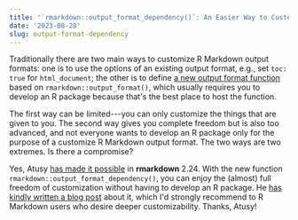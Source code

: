 ```yaml
---
title: '`rmarkdown::output_format_dependency()`: An Easier Way to Customize Output Formats for R Markdown'
date: '2023-08-28'
slug: output-format-dependency
---
```


Traditionally there are two main ways to customize R Markdown output formats:
one is to use the options of an existing output format, e.g., set `toc: true`
for `html_document`; the other is to define [a new output format
function](https://bookdown.org/yihui/rmarkdown/new-formats.html) based on
`rmarkdown::output_format()`, which usually requires you to develop an R package
because that's the best place to host the function.

The first way can be limited---you can only customize the things that are given
to you. The second way gives you complete freedom but is also too advanced, and
not everyone wants to develop an R package only for the purpose of a customize R
Markdown output format. The two ways are two extremes. Is there a compromise?

Yes, Atusy [has made it
possible](https://github.com/rstudio/rmarkdown/pull/2462) in **rmarkdown** 2.24.
With the new function `rmarkdown::output_format_dependency()`, you can enjoy the
(almost) full freedom of customization without having to develop an R package.
He [has kindly written a blog
post](https://blog.atusy.net/2023/08/28/rmarkdown-output-format-dependency/)
about it, which I'd strongly recommend to R Markdown users who desire deeper
customizability. Thanks, Atusy!
